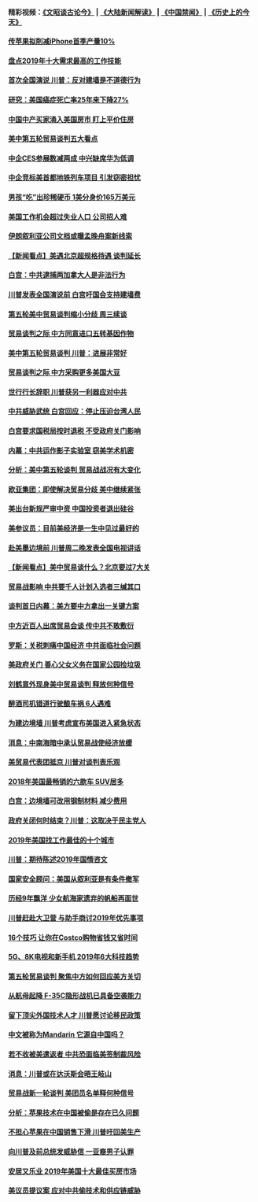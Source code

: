 #### 精彩视频：[《文昭谈古论今》](https://github.com/gfw-breaker/wenzhao/blob/master/README.md?t=01090930) | [《大陆新闻解读》](https://github.com/gfw-breaker/ntdtv-comedy/blob/master/README.md?t=01090930) | [《中国禁闻》](https://github.com/gfw-breaker/ntdtv-news/blob/master/README.md?t=01090930) | [《历史上的今天》](https://github.com/gfw-breaker/today-in-history/blob/master/README.md?t=01090930) 

#### [传苹果拟削减iPhone首季产量10%](../pages/nsc412/n10963240.md?t=01090930) 

#### [盘点2019年十大需求最高的工作技能](../pages/nsc412/n10962606.md?t=01090930) 

#### [首次全国演说 川普：反对建墙是不道德行为](../pages/nsc412/n10962709.md?t=01090930) 

#### [研究：美国癌症死亡率25年来下降27%](../pages/nsc412/n10962370.md?t=01090930) 

#### [中国中产买家涌入美国房市 盯上平价住房](../pages/nsc412/n10962309.md?t=01090930) 

#### [美中第五轮贸易谈判五大看点](../pages/nsc412/n10962359.md?t=01090930) 

#### [中企CES参展数减两成 中兴缺席华为低调](../pages/nsc412/n10962287.md?t=01090930) 

#### [中企竞标美首都地铁列车项目 引发窃密担忧](../pages/nsc412/n10962276.md?t=01090930) 

#### [男孩“吃”出珍稀硬币 1美分身价165万美元](../pages/nsc412/n10962277.md?t=01090930) 

#### [美国工作机会超过失业人口 公司招人难](../pages/nsc412/n10962132.md?t=01090930) 

#### [伊朗叙利亚公司文档或曝孟晚舟案新线索](../pages/nsc412/n10962067.md?t=01090930) 

#### [【新闻看点】美遇北京超规格待遇 谈判延长](../pages/nsc412/n10961905.md?t=01090930) 

#### [白宫：中共逮捕两加拿大人是非法行为](../pages/nsc412/n10962084.md?t=01090930) 

#### [川普发表全国演说前 白宫吁国会支持建墙费](../pages/nsc412/n10962064.md?t=01090930) 

#### [第五轮美中贸易谈判缩小分歧 周三续谈](../pages/nsc412/n10961892.md?t=01090930) 

#### [贸易谈判之际 中方同意进口五转基因作物](../pages/nsc412/n10961808.md?t=01090930) 

#### [美中第五轮贸易谈判 川普：进展非常好](../pages/nsc412/n10961683.md?t=01090930) 

#### [贸易谈判之际 中方采购更多美国大豆](../pages/nsc412/n10961107.md?t=01090930) 

#### [世行行长辞职 川普获另一利器应对中共](../pages/nsc412/n10961551.md?t=01090930) 

#### [中共威胁武统 白宫回应：停止压迫台湾人民](../pages/nsc412/n10961171.md?t=01090930) 

#### [白宫要求国税局按时退税 不受政府关门影响](../pages/nsc412/n10960626.md?t=01090930) 

#### [内幕：中共运作影子实验室 窃美学术机密](../pages/nsc412/n10960558.md?t=01090930) 

#### [分析：美中第五轮谈判 贸易战战况有大变化](../pages/nsc412/n10960121.md?t=01090930) 

#### [欧亚集团：即使解决贸易分歧 美中继续紧张](../pages/nsc412/n10960173.md?t=01090930) 

#### [美出台新规严审中资 中国投资者退出硅谷](../pages/nsc412/n10960181.md?t=01090930) 

#### [美参议员：目前美经济是一生中见过最好的](../pages/nsc412/n10960085.md?t=01090930) 

#### [赴美墨边境前 川普周二晚发表全国电视讲话](../pages/nsc412/n10960029.md?t=01090930) 

#### [【新闻看点】美中贸易谈什么？北京要过7大关](../pages/nsc412/n10959840.md?t=01090930) 

#### [贸易战影响 中共要千人计划入选者三缄其口](../pages/nsc412/n10959988.md?t=01090930) 

#### [谈判首日内幕：美方要中方拿出一关键方案](../pages/nsc412/n10959854.md?t=01090930) 

#### [中方近百人出席贸易会谈 传中共不敢敷衍](../pages/nsc412/n10959798.md?t=01090930) 

#### [罗斯：关税刺痛中国经济 中共面临社会问题](../pages/nsc412/n10959690.md?t=01090930) 

#### [美政府关门 善心父女义务在国家公园捡垃圾](../pages/nsc412/n10959577.md?t=01090930) 

#### [刘鹤意外现身美中贸易谈判 释放何种信号](../pages/nsc412/n10959526.md?t=01090930) 

#### [醉酒司机错道行驶酿车祸 6人遇难](../pages/nsc412/n10959370.md?t=01090930) 

#### [为建边境墙 川普考虑宣布美国进入紧急状态](../pages/nsc412/n10958507.md?t=01090930) 

#### [消息：中南海暗中承认贸易战使经济放缓](../pages/nsc412/n10958245.md?t=01090930) 

#### [美贸易代表团抵京 川普对谈判表乐观](../pages/nsc412/n10957808.md?t=01090930) 

#### [2018年美国最畅销的六款车 SUV居多](../pages/nsc412/n10953937.md?t=01090930) 

#### [白宫：边境墙可改用钢制材料 减少费用](../pages/nsc412/n10957898.md?t=01090930) 

#### [政府关闭何时结束？川普：这取决于民主党人](../pages/nsc412/n10957915.md?t=01090930) 

#### [2019年美国找工作最佳的十个城市](../pages/nsc412/n10956523.md?t=01090930) 

#### [川普：期待陈述2019年国情咨文](../pages/nsc412/n10957830.md?t=01090930) 

#### [国家安全顾问：美国从叙利亚是有条件撤军](../pages/nsc412/n10957696.md?t=01090930) 

#### [历经9年飘洋 少女航海家遗弃的帆船再面世](../pages/nsc412/n10957460.md?t=01090930) 

#### [川普赶赴大卫营 与助手商讨2019年优先事项](../pages/nsc412/n10957376.md?t=01090930) 

#### [16个技巧 让你在Costco购物省钱又省时间](../pages/nsc412/n10955689.md?t=01090930) 

#### [5G、8K电视和新手机 2019年6大科技趋势](../pages/nsc412/n10955708.md?t=01090930) 

#### [第五轮贸易谈判 聚焦中方如何回应美方关切](../pages/nsc412/n10956081.md?t=01090930) 

#### [从航母起降 F-35C隐形战机已具备空袭能力](../pages/nsc412/n10952444.md?t=01090930) 

#### [留下顶尖外国技术人才 川普愿讨论移民政策](../pages/nsc412/n10956102.md?t=01090930) 

#### [中文被称为Mandarin 它源自中国吗？](../pages/nsc412/n10956208.md?t=01090930) 

#### [若不收被美遣返者 中共恐面临美签制裁风险](../pages/nsc412/n10956098.md?t=01090930) 

#### [消息：川普或在达沃斯会晤王岐山](../pages/nsc412/n10955960.md?t=01090930) 

#### [贸易战新一轮谈判 美团员名单释何种信号](../pages/nsc412/n10955951.md?t=01090930) 

#### [分析：苹果技术在中国被偷是存在已久问题](../pages/nsc412/n10955741.md?t=01090930) 

#### [不担心苹果在中国销售下滑 川普吁回美生产](../pages/nsc412/n10955732.md?t=01090930) 

#### [向川普及前总统发威胁信 一亚裔男子认罪](../pages/nsc412/n10955585.md?t=01090930) 

#### [安居又乐业  2019年美国十大最佳买房市场](../pages/nsc412/n10954536.md?t=01090930) 

#### [美议员提议案 应对中共偷技术和供应链威胁](../pages/nsc412/n10954406.md?t=01090930) 

